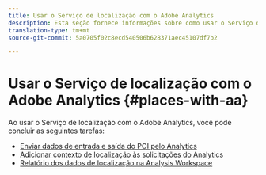 ```yaml
---
title: Usar o Serviço de localização com o Adobe Analytics
description: Esta seção fornece informações sobre como usar o Serviço de localização com o Adobe Analytics.
translation-type: tm+mt
source-git-commit: 5a0705f02c8ecd540506b628371aec45107df7b2

---
```



# Usar o Serviço de localização com o Adobe Analytics {#places-with-aa}

Ao usar o Serviço de localização com o Adobe Analytics, você pode concluir as seguintes tarefas:

* [Enviar dados de entrada e saída do POI pelo Analytics](/help/use-places-with-other-solutions/places-adobe-analytics/use-places-adobe-analytics.md)
* [Adicionar contexto de localização às solicitações do Analytics](/help/use-places-with-other-solutions/places-adobe-analytics/run-reports-aa-places-data.md)
* [Relatório dos dados de localização na Analysis Workspace](/help/use-places-with-other-solutions/places-adobe-analytics/run-reports-aa-places-data.md)